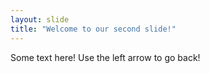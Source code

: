 ```yaml
---
layout: slide
title: "Welcome to our second slide!"
---
```

Some text here!
Use the left arrow to go back!
